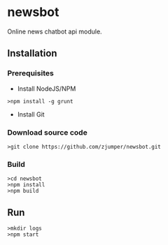 # newsbot
Online news chatbot api module.

## Installation

### Prerequisites

* Install NodeJS/NPM

```shell
>npm install -g grunt
```

* Install Git

### Download source code

```shell
>git clone https://github.com/zjumper/newsbot.git
```

### Build

```shell
>cd newsbot
>npm install
>npm build
```

## Run

```shell
>mkdir logs
>npm start
```
